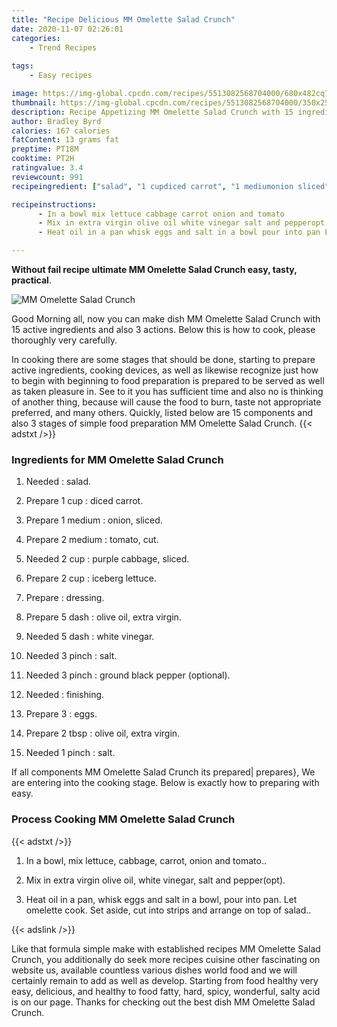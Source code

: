 ```yaml
---
title: "Recipe Delicious MM Omelette Salad Crunch"
date: 2020-11-07 02:26:01
categories:
    - Trend Recipes
    
tags:
    - Easy recipes

image: https://img-global.cpcdn.com/recipes/5513082568704000/680x482cq70/mm-omelette-salad-crunch-recipe-main-photo.jpg
thumbnail: https://img-global.cpcdn.com/recipes/5513082568704000/350x250cq70/mm-omelette-salad-crunch-recipe-main-photo.jpg
description: Recipe Appetizing MM Omelette Salad Crunch with 15 ingredients and 3 stages of easy cooking.
author: Bradley Byrd
calories: 167 calories
fatContent: 13 grams fat
preptime: PT18M
cooktime: PT2H
ratingvalue: 3.4
reviewcount: 991
recipeingredient: ["salad", "1 cupdiced carrot", "1 mediumonion sliced", "2 mediumtomato cut", "2 cuppurple cabbage sliced", "2 cupiceberg lettuce", "dressing", "5 dasholive oil extra virgin", "5 dashwhite vinegar", "3 pinchsalt", "3 pinchground black pepper optional", "finishing", "3eggs", "2 tbspolive oil extra virgin", "1 pinchsalt"]

recipeinstructions: 
      - In a bowl mix lettuce cabbage carrot onion and tomato 
      - Mix in extra virgin olive oil white vinegar salt and pepperopt 
      - Heat oil in a pan whisk eggs and salt in a bowl pour into pan Let omelette cook Set aside cut into strips and arrange on top of salad

---
```




**Without fail recipe ultimate MM Omelette Salad Crunch easy, tasty, practical**. 


![MM Omelette Salad Crunch](https://img-global.cpcdn.com/recipes/5513082568704000/680x482cq70/mm-omelette-salad-crunch-recipe-main-photo.jpg "MM Omelette Salad Crunch")




Good Morning all, now you can make dish MM Omelette Salad Crunch with 15 active ingredients and also 3 actions. Below this is how to cook, please thoroughly very carefully.

In cooking there are some stages that should be done, starting to prepare active ingredients, cooking devices, as well as likewise recognize just how to begin with beginning to food preparation is prepared to be served as well as taken pleasure in. See to it you has sufficient time and also no is thinking of another thing, because will cause the food to burn, taste not appropriate preferred, and many others. Quickly, listed below are 15 components and also 3 stages of simple food preparation MM Omelette Salad Crunch.
{{< adstxt />}}

### Ingredients for MM Omelette Salad Crunch


1. Needed  : salad.

1. Prepare 1 cup : diced carrot.

1. Prepare 1 medium : onion, sliced.

1. Prepare 2 medium : tomato, cut.

1. Needed 2 cup : purple cabbage, sliced.

1. Prepare 2 cup : iceberg lettuce.

1. Prepare  : dressing.

1. Prepare 5 dash : olive oil, extra virgin.

1. Needed 5 dash : white vinegar.

1. Needed 3 pinch : salt.

1. Needed 3 pinch : ground black pepper (optional).

1. Needed  : finishing.

1. Prepare 3 : eggs.

1. Prepare 2 tbsp : olive oil, extra virgin.

1. Needed 1 pinch : salt.



If all components MM Omelette Salad Crunch its prepared| prepares}, We are entering into the cooking stage. Below is exactly how to preparing with easy.

### Process Cooking MM Omelette Salad Crunch

{{< adstxt />}}


1. In a bowl, mix lettuce, cabbage, carrot, onion and tomato..



1. Mix in extra virgin olive oil, white vinegar, salt and pepper(opt).



1. Heat oil in a pan, whisk eggs and salt in a bowl, pour into pan. Let omelette cook. Set aside, cut into strips and arrange on top of salad..





{{< adslink />}}

Like that formula simple make with established recipes MM Omelette Salad Crunch, you additionally do seek more recipes cuisine other fascinating on website us, available countless various dishes world food and we will certainly remain to add as well as develop. Starting from food healthy very easy, delicious, and healthy to food fatty, hard, spicy, wonderful, salty acid is on our page. Thanks for checking out the best dish MM Omelette Salad Crunch.

